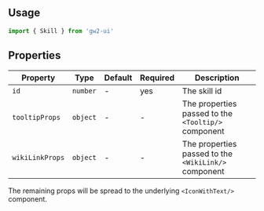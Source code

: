 ## Usage

```js
import { Skill } from 'gw2-ui'
```

## Properties

| Property        | Type     | Default | Required | Description                                          |
| --------------- | -------- | ------- | -------- | ---------------------------------------------------- |
| `id`            | `number` | -       | yes      | The skill id                                         |
| `tooltipProps`  | `object` | -       | -        | The properties passed to the `<Tooltip/>` component  |
| `wikiLinkProps` | `object` | -       | -        | The properties passed to the `<WikiLink/>` component |

The remaining props will be spread to the underlying `<IconWithText/>` component.
